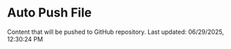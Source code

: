 # Auto Push File

Content that will be pushed to GitHub repository.
Last updated: 06/29/2025, 12:30:24 PM